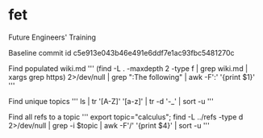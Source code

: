 # fet
Future Engineers' Training

Baseline commit id c5e913e043b46e491e6ddf7e1ac93fbc5481270c

Find populated wiki.md
'''
(find -L . -maxdepth 2 -type f | grep wiki.md  | xargs grep https) 2>/dev/null | grep ":The following" | awk -F':' '{print $1}'
'''

Find unique topics
'''
ls | tr '[A-Z]' '[a-z]' | tr -d '\-_' | sort -u
'''

Find all refs to a topic
'''
export topic="calculus"; find -L ../refs -type d 2>/dev/null | grep -i $topic | awk -F'/' '{print $4}' | sort -u
'''
